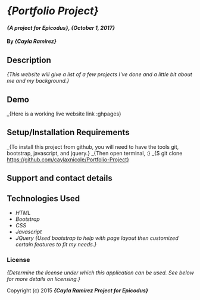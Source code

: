 # _{Portfolio Project}_

#### _{A project for Epicodus}, {October 1, 2017}_

#### By _**{Cayla Ramirez}**_

## Description

_{This website will give a list of a few projects I've done and a little bit about me and my background.}_
## Demo
_{Here is a working live website link :ghpages}
## Setup/Installation Requirements
_{To install this project from github, you will need to have the tools git, bootstrap, javascript, and jquery.}
_{Then open terminal, :}
_{$ git clone https://github.com/caylaxnicole/Portfolio-Project}



## Support and contact details



## Technologies Used

* _HTML_
* _Bootstrap_
* _CSS_
* _Javascript_
* _JQuery_
_{Used bootstrap to help with page layout then customized certain features to fit my needs.}_

### License

*{Determine the license under which this application can be used.  See below for more details on licensing.}*

Copyright (c) 2015 **_{Cayla Ramirez Project for Epicodus}_**
